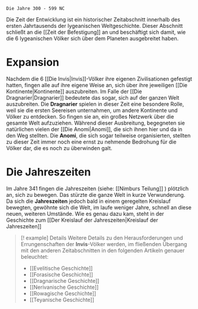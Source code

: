	Die Jahre 300 - 599 NC

Die Zeit der Entwicklung ist ein historischer Zeitabschnitt innerhalb des ersten Jahrtausends der lygeanischen Weltgeschichte. Dieser Abschnitt schließt an die [[Zeit der Befestigung]] an und beschäftigt sich damit, wie die 6 lygeanischen Völker sich über dem Planeten ausgebreitet haben.
# Expansion
Nachdem die 6 [[Die Invis|Invis]]-Völker ihre eigenen Zivilisationen gefestigt hatten, fingen alle auf ihre eigene Weise an, sich über ihre jeweiligen [[Die Kontinente|Kontinente]] auszubreiten. Im Falle der [[Die Dragnarier|Dragnarier]] bedeutete das sogar, sich auf der ganzen Welt auszubreiten.
Die **Dragnarier** spielen in dieser Zeit eine besondere Rolle, weil sie die ersten Seereisen unternahmen, um andere Kontinente und Völker zu entdecken. So fingen sie an, ein großes Netzwerk über die gesamte Welt aufzuziehen.
Während dieser Ausbreitung, begegneten sie natürlichen vielen der [[Die Anomi|Anomi]], die sich ihnen hier und da in den Weg stellten. Die **Anomi**, die sich sogar teilweise organisierten, stellten zu dieser Zeit immer noch eine ernst zu nehmende Bedrohung für die Völker dar, die es noch zu überwinden galt.
# Die Jahreszeiten
Im Jahre 341 fingen die Jahreszeiten (siehe: [[Nimburs Teilung]] ) plötzlich an, sich zu bewegen. Das stürzte die ganze Welt in kurze Verwunderung. Da sich die **Jahreszeiten** jedoch bald in einem geregelten Kreislauf bewegten, gewöhnte sich die Welt, im laufe weniger Jahre, schnell an diese neuen, weiteren Umstände. Wie es genau dazu kam, steht in der Geschichte zum [[Der Kreislauf der Jahreszeiten|Kreislauf der Jahreszeiten]]

> [! example] Details
> Weitere Details zu den Herausforderungen und Errungenschaften der **Invis**-Völker werden, im fließenden Übergang mit den anderen Zeitabschnitten in den folgenden Artikeln genauer beleuchtet: 
> - [[Evelitische Geschichte]]
> - [[Forasische Geschichte]]
> - [[Dragnarische Geschichte]]
> - [[Nerivanische Geschichte]]
> - [[Rowagische Geschichte]]
> - [[Teyanische Geschichte]]